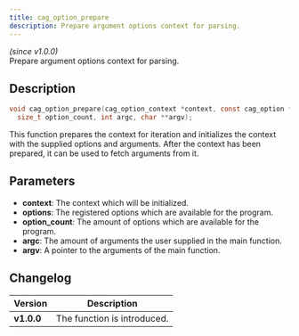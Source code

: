 ```yaml
---
title: cag_option_prepare
description: Prepare argument options context for parsing.
---
```


_(since v1.0.0)_  
Prepare argument options context for parsing.

## Description
```c
void cag_option_prepare(cag_option_context *context, const cag_option *options,
  size_t option_count, int argc, char **argv);
```

This function prepares the context for iteration and initializes the context
with the supplied options and arguments. After the context has been prepared,
it can be used to fetch arguments from it.
 
## Parameters
 * **context**: The context which will be initialized.
 * **options**: The registered options which are available for the program.
 * **option_count**: The amount of options which are available for the program.
 * **argc**: The amount of arguments the user supplied in the main function.
 * **argv**: A pointer to the arguments of the main function.

## Changelog

| Version    | Description                                            |
|------------|--------------------------------------------------------|
| **v1.0.0** | The function is introduced.                            |
